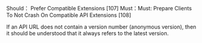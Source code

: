 Should： Prefer Compatible Extensions [107]
Must：Must: Prepare Clients To Not Crash On Compatible API Extensions [108]

If an API URL does not contain a version number (anonymous version), then it should be understood that it always refers to the latest version.
